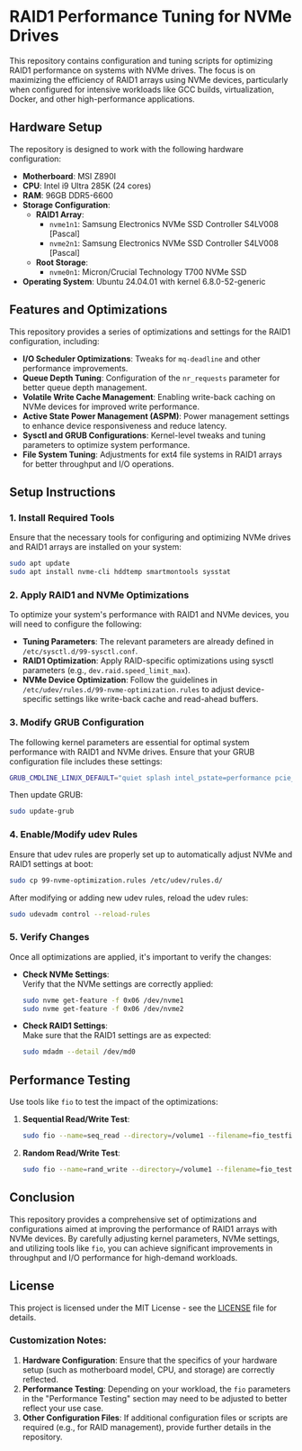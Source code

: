 # RAID1 Performance Tuning for NVMe Drives

This repository contains configuration and tuning scripts for optimizing RAID1 performance on systems with NVMe drives. The focus is on maximizing the efficiency of RAID1 arrays using NVMe devices, particularly when configured for intensive workloads like GCC builds, virtualization, Docker, and other high-performance applications.

## Hardware Setup

The repository is designed to work with the following hardware configuration:

- **Motherboard**: MSI Z890I
- **CPU**: Intel i9 Ultra 285K (24 cores)
- **RAM**: 96GB DDR5-6600
- **Storage Configuration**:
  - **RAID1 Array**:  
    - `nvme1n1`: Samsung Electronics NVMe SSD Controller S4LV008 [Pascal]  
    - `nvme2n1`: Samsung Electronics NVMe SSD Controller S4LV008 [Pascal]  
  - **Root Storage**:  
    - `nvme0n1`: Micron/Crucial Technology T700 NVMe SSD
- **Operating System**: Ubuntu 24.04.01 with kernel 6.8.0-52-generic

## Features and Optimizations

This repository provides a series of optimizations and settings for the RAID1 configuration, including:

- **I/O Scheduler Optimizations**: Tweaks for `mq-deadline` and other performance improvements.
- **Queue Depth Tuning**: Configuration of the `nr_requests` parameter for better queue depth management.
- **Volatile Write Cache Management**: Enabling write-back caching on NVMe devices for improved write performance.
- **Active State Power Management (ASPM)**: Power management settings to enhance device responsiveness and reduce latency.
- **Sysctl and GRUB Configurations**: Kernel-level tweaks and tuning parameters to optimize system performance.
- **File System Tuning**: Adjustments for ext4 file systems in RAID1 arrays for better throughput and I/O operations.

## Setup Instructions

### 1. Install Required Tools
Ensure that the necessary tools for configuring and optimizing NVMe drives and RAID1 arrays are installed on your system:

```bash
sudo apt update
sudo apt install nvme-cli hddtemp smartmontools sysstat
```

### 2. Apply RAID1 and NVMe Optimizations

To optimize your system's performance with RAID1 and NVMe devices, you will need to configure the following:

- **Tuning Parameters**: The relevant parameters are already defined in `/etc/sysctl.d/99-sysctl.conf`.
- **RAID1 Optimization**: Apply RAID-specific optimizations using sysctl parameters (e.g., `dev.raid.speed_limit_max`).
- **NVMe Device Optimization**: Follow the guidelines in `/etc/udev/rules.d/99-nvme-optimization.rules` to adjust device-specific settings like write-back cache and read-ahead buffers.

### 3. Modify GRUB Configuration

The following kernel parameters are essential for optimal system performance with RAID1 and NVMe drives. Ensure that your GRUB configuration file includes these settings:

```bash
GRUB_CMDLINE_LINUX_DEFAULT="quiet splash intel_pstate=performance pcie_aspm=force"
```

Then update GRUB:

```bash
sudo update-grub
```

### 4. Enable/Modify udev Rules

Ensure that udev rules are properly set up to automatically adjust NVMe and RAID1 settings at boot:

```bash
sudo cp 99-nvme-optimization.rules /etc/udev/rules.d/
```

After modifying or adding new udev rules, reload the udev rules:

```bash
sudo udevadm control --reload-rules
```

### 5. Verify Changes

Once all optimizations are applied, it's important to verify the changes:

- **Check NVMe Settings**:  
  Verify that the NVMe settings are correctly applied:
  ```bash
  sudo nvme get-feature -f 0x06 /dev/nvme1
  sudo nvme get-feature -f 0x06 /dev/nvme2
  ```

- **Check RAID1 Settings**:  
  Make sure that the RAID1 settings are as expected:
  ```bash
  sudo mdadm --detail /dev/md0
  ```

## Performance Testing

Use tools like `fio` to test the impact of the optimizations:

1. **Sequential Read/Write Test**:
   ```bash
   sudo fio --name=seq_read --directory=/volume1 --filename=fio_testfile --rw=read --bs=1M --size=4G --numjobs=4 --iodepth=32 --runtime=60 --group_reporting
   ```

2. **Random Read/Write Test**:
   ```bash
   sudo fio --name=rand_write --directory=/volume1 --filename=fio_testfile --rw=randwrite --bs=4K --size=4G --numjobs=4 --iodepth=32 --runtime=60 --group_reporting
   ```

## Conclusion

This repository provides a comprehensive set of optimizations and configurations aimed at improving the performance of RAID1 arrays with NVMe devices. By carefully adjusting kernel parameters, NVMe settings, and utilizing tools like `fio`, you can achieve significant improvements in throughput and I/O performance for high-demand workloads.

## License

This project is licensed under the MIT License - see the [LICENSE](LICENSE) file for details.


### Customization Notes:

1. **Hardware Configuration**: Ensure that the specifics of your hardware setup (such as motherboard model, CPU, and storage) are correctly reflected.
2. **Performance Testing**: Depending on your workload, the `fio` parameters in the "Performance Testing" section may need to be adjusted to better reflect your use case.
3. **Other Configuration Files**: If additional configuration files or scripts are required (e.g., for RAID management), provide further details in the repository.
